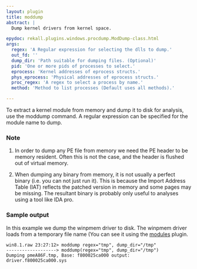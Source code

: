 ```yaml
---
layout: plugin
title: moddump
abstract: |
  Dump kernel drivers from kernel space.

epydoc: rekall.plugins.windows.procdump.ModDump-class.html
args:
  regex: 'A Regular expression for selecting the dlls to dump.'
  out_fd: ''
  dump_dir: 'Path suitable for dumping files. (Optional)'
  pid: 'One or more pids of processes to select.'
  eprocess: 'Kernel addresses of eprocess structs.'
  phys_eprocess: 'Physical addresses of eprocess structs.'
  proc_regex: 'A regex to select a process by name.'
  method: 'Method to list processes (Default uses all methods).'

---
```


To extract a kernel module from memory and dump it to disk for analysis, use the
moddump command. A regular expression can be specified for the module name to
dump.

### Note

1. In order to dump any PE file from memory we need the PE header to be memory
   resident. Often this is not the case, and the header is flushed out of
   virtual memory.

2. When dumping any binary from memory, it is not usually a perfect binary
   (i.e. you can not just run it). This is because the Import Address Table
   (IAT) reflects the patched version in memory and some pages may be
   missing. The resultant binary is probably only useful to analyses using a
   tool like IDA pro.


### Sample output

In this example we dump the winpmem driver to disk. The winpmem driver loads
from a temporary file name (You can see it using the [modules](Modules.html)
plugin.

```
win8.1.raw 23:27:12> moddump regex="tmp", dump_dir="/tmp"
-------------------> moddump(regex="tmp", dump_dir="/tmp")
Dumping pmeA86F.tmp, Base: f800025ca000 output: driver.f800025ca000.sys
```